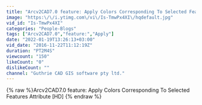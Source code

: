 ```yaml
---
title: "Arcv2CAD7.0 feature: Apply Colors Corresponding To Selected Features Attribute [HD]"
image: "https:\/\/i.ytimg.com\/vi\/Is-TmwPx4XI\/hqdefault.jpg"
vid_id: "Is-TmwPx4XI"
categories: "People-Blogs"
tags: ["Arcv2CAD7.0","feature:","Apply"]
date: "2022-01-19T13:26:13+03:00"
vid_date: "2016-11-22T11:12:19Z"
duration: "PT2M4S"
viewcount: "150"
likeCount: "0"
dislikeCount: ""
channel: "Guthrie CAD GIS software pty ltd."
---
```

{% raw %}Arcv2CAD7.0 feature: Apply Colors Corresponding To Selected Features Attribute [HD] {% endraw %}
